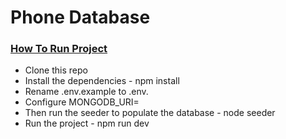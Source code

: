 # Phone Database

<h3><strong><u>How To Run Project</u></strong></h3>

- Clone this repo
- Install the dependencies - npm install
- Rename .env.example to .env.
- Configure MONGODB_URI=
- Then run the seeder to populate the database - node seeder
- Run the project - npm run dev
